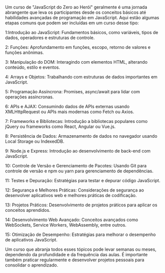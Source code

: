 Um curso de "JavaScript do Zero ao Herói" geralmente é uma jornada abrangente que leva os participantes desde os conceitos básicos até habilidades avançadas de programação em JavaScript. Aqui estão algumas etapas comuns que podem ser incluídas em um curso desse tipo:

1:Introdução ao JavaScript: Fundamentos básicos, como variáveis, tipos de dados, operadores e estruturas de controle.

2: Funções: Aprofundamento em funções, escopo, retorno de valores e funções anônimas.

3: Manipulação do DOM: Interagindo com elementos HTML, alterando conteúdo, estilo e eventos.

4: Arrays e Objetos: Trabalhando com estruturas de dados importantes em JavaScript.

5: Programação Assíncrona: Promises, async/await para lidar com operações assíncronas.

6: APIs e AJAX: Consumindo dados de APIs externas usando XMLHttpRequest ou APIs mais modernas como Fetch ou Axios.

7: Frameworks e Bibliotecas: Introdução a bibliotecas populares como jQuery ou frameworks como React, Angular ou Vue.js.

8: Persistência de Dados: Armazenamento de dados no navegador usando Local Storage ou IndexedDB.

9: Node.js e Express: Introdução ao desenvolvimento de back-end com JavaScript.

10: Controle de Versão e Gerenciamento de Pacotes: Usando Git para controle de versão e npm ou yarn para gerenciamento de dependências.

11: Testes e Depuração: Estratégias para testar e depurar código JavaScript.

12: Segurança e Melhores Práticas: Considerações de segurança ao desenvolver aplicativos web e melhores práticas de codificação.

13: Projetos Práticos: Desenvolvimento de projetos práticos para aplicar os conceitos aprendidos.

14: Desenvolvimento Web Avançado: Conceitos avançados como WebSockets, Service Workers, WebAssembly, entre outros.

15: Otimização de Desempenho: Estratégias para melhorar o desempenho de aplicativos JavaScript.

Um curso que abranja todos esses tópicos pode levar semanas ou meses, dependendo da profundidade e da frequência das aulas. É importante também praticar regularmente e desenvolver projetos pessoais para consolidar o aprendizado.
